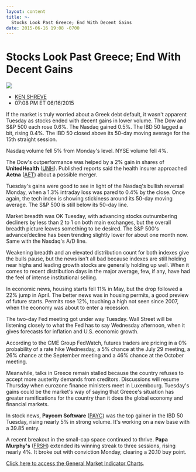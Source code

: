 ```yaml
---
layout: content
title: >-
  Stocks Look Past Greece; End With Decent Gains
date: 2015-06-16 19:08 -0700
---
```



Stocks Look Past Greece; End With Decent Gains
===============================================


![](https://www.investors.com/wp-content/uploads/ibd-migrated-images/MPv_150617_635700657645652851.png)

* [KEN SHREVE](https://www.investors.com/author/shrevek/ "Posts by KEN SHREVE")
* 07:08 PM ET 06/16/2015




If the market is truly worried about a Greek debt default, it wasn't apparent Tuesday as stocks ended with decent gains in lower volume. The Dow and S&P 500 each rose 0.6%. The Nasdaq gained 0.5%. The IBD 50 lagged a bit, rising 0.4%. The IBD 50 closed above its 50-day moving average for the 15th straight session.

  

Nasdaq volume fell 5% from Monday's level. NYSE volume fell 4%.

  

The Dow's outperformance was helped by a 2% gain in shares of **UnitedHealth** ([UNH](https://research.investors.com/quote.aspx?symbol=UNH)). Published reports said the health insurer approached **Aetna** ([AET](https://research.investors.com/quote.aspx?symbol=AET)) about a possible merger.

  

Tuesday's gains were good to see in light of the Nasdaq's bullish reversal Monday, when a 1.3% intraday loss was pared to 0.4% by the close. Once again, the tech index is showing stickiness around its 50-day moving average. The S&P 500 is still below its 50-day line.

  

Market breadth was OK Tuesday, with advancing stocks outnumbering decliners by less than 2 to 1 on both main exchanges, but the overall breadth picture leaves something to be desired. The S&P 500's advance/decline has been trending slightly lower for about one month now. Same with the Nasdaq's A/D line.

  

Weakening breadth and an elevated distribution count for both indexes give the bulls pause, but the news isn't all bad because indexes are still holding near highs and leading growth stocks are generally holding up well. When it comes to recent distribution days in the major average, few, if any, have had the feel of intense institutional selling.

  

In economic news, housing starts fell 11% in May, but the drop followed a 22% jump in April. The better news was in housing permits, a good preview of future starts. Permits rose 12%, touching a high not seen since 2007, when the economy was about to enter a recession.

  

The two-day Fed meeting got under way Tuesday. Wall Street will be listening closely to what the Fed has to say Wednesday afternoon, when it gives forecasts for inflation and U.S. economic growth.

  

According to the CME Group FedWatch, futures traders are pricing in a 0% probability of a rate hike Wednesday, a 5% chance at the July 29 meeting, a 26% chance at the September meeting and a 46% chance at the October meeting.

  

Meanwhile, talks in Greece remain stalled because the country refuses to accept more austerity demands from creditors. Discussions will resume Thursday when eurozone finance ministers meet in Luxembourg. Tuesday's gains could be the market's way of saying that Greece's situation has greater ramifications for the country than it does the global economy and financial markets.

  

In stock news, **Paycom Software** ([PAYC](https://research.investors.com/quote.aspx?symbol=PAYC)) was the top gainer in the IBD 50 Tuesday, rising nearly 5% in strong volume. It's working on a new base with a 39.85 entry.

  

A recent breakout in the small-cap space continued to thrive. **Papa Murphy's** ([FRSH](https://research.investors.com/quote.aspx?symbol=FRSH)) extended its winning streak to three sessions, rising nearly 4%. It broke out with conviction Monday, clearing a 20.10 buy point.

  

[Click here to access the General Market Indicator Charts](https://www.investors.com/pdf/GMI_061715.pdf).




